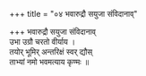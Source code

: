 +++
title = "०४ भवारुद्रौ सयुजा संविदानाव्"

+++
भवारुद्रौ सयुजा संविदानाव्  
उभा उग्रौ चरतो वीर्याय ।  
तयोर् भूमिर् अन्तरिक्षं स्वर् द्यौस्  
ताभ्यां नमो भवमत्याय कृण्मः ॥